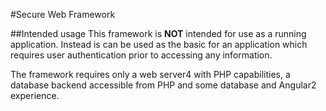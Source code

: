 #Secure Web Framework

##Intended usage
This framework is __NOT__ intended for use as a running application.
Instead is can be used as the basic for an application which requires user authentication prior to accessing any information.

The framework requires only a web server4 with PHP capabilities, a database backend accessible from PHP and some database and Angular2 experience.